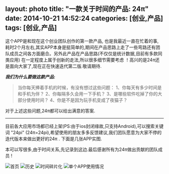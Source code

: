 layout: photo
title: "一款关于时间的产品: 24π"
date: 2014-10-21 14:52:24
categories: [创业,产品]
tags: [创业,产品]
--- 
这个APP是和现在这个创业团队创作的第一款产品, 也是我最近一直在忙着的事, 耗时2个月左右,其实APP本身是挺简单的,期间在产品思路上走了一些弯路还有团队成员之间各方面磨合。另外此产品在产品思路(不仅仅是统计数据,目前有多款同类应用) 在一定程度上属于创新的走法,所以很多细节需要考虑 ！高兴的是24π还是面向大家了,现在正在快速迭代第二版.敬请期待.

***我们为什么要做这款产品:***
>当你每天捧着手机的时候，有没有想过这些问题：
1、你每天有多少时间是和手机为伴？
2、你每隔多久会用一下手机？
3、是哪些软件吃掉了你的大部分使用时间？
4、你是不是因为玩手机变成了夜猫子？

对于上述这些问题,24π都可以给出满意的答案.

---
目前各大应用市场都已经上架(PS:由于ios封闭缘故,只支持Android),可以搜索关键词 "24pi" (24π=24pi),希望使用的朋友多多反馈建议,我们团队愿意为大家不停的迭代版本来做出更好的24π . 下面是几张APP实图.

本可以写很多,由于时间关系,先记录到这边.最后感谢所有为24π做出贡献的团队成员 !
<!--more-->
![首页](http://img.wdjimg.com/mms/screenshot/0/a6/01199bcfc36648fcfcc9f6f93d885a60_320_568.jpeg  "首页")
![历史](http://img.wdjimg.com/mms/screenshot/2/8d/595022453f1292f58adec530ca9188d2_320_568.jpeg "历史")
![时间碎片化](http://img.wdjimg.com/mms/screenshot/7/b0/792fffd3f6de9e4753dae46756380b07_320_568.jpeg  "时间碎片化")
![单个APP使用情况](http://img.wdjimg.com/mms/screenshot/d/4d/e5306ad7f063191aa3865715ad86c4dd_320_568.jpeg "单个APP使用情况")
